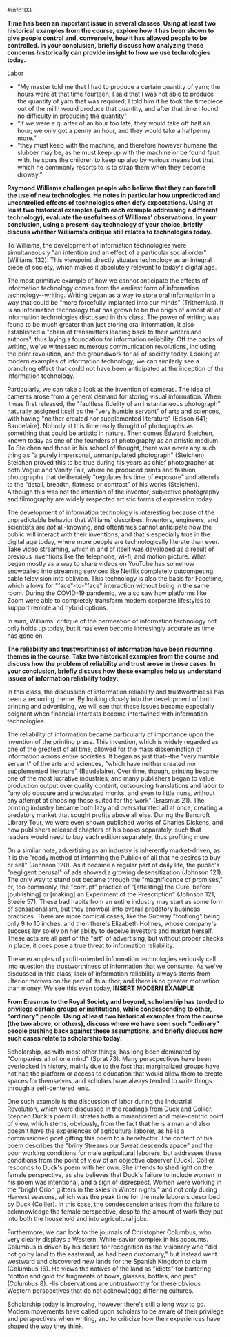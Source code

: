 #info103 


**Time has been an important issue in several classes. Using at least two historical examples from the course, explore how it has been shown to give people control and, conversely, how it has allowed people to be controlled. In your conclusion, briefly discuss how analyzing these concerns historically can provide insight to how we use technologies today.**

Labor
- "My master told me that I had to produce a certain quantity of yarn; the hours were at that time fourteen; I said that I was not able to produce the quantity of yarn that was required; I told him if he took the timepiece out of the mill I would produce that quantity, and after that time I found no difficulty in producing the quantity"
- “If we were a quarter of an hour too late, they would take off half an hour; we only got a penny an hour, and they would take a halfpenny more.”
- “they must keep with the machine, and therefore however humane the slubber may be, as he must keep up with the machine or be found fault with, he spurs the children to keep up also by various means but that which he commonly resorts to is to strap them when they become drowsy.”




**Raymond Williams challenges people who believe that they can foretell the use of new technologies. He notes in particular how unpredicted and uncontrolled effects of technologies often defy expectations. Using at least two historical examples (with each example addressing a different technology), evaluate the usefulness of Williams’ observations. In your conclusion, using a present-day technology of your choice, briefly discuss whether Williams’s critique still relates to technologies today.**


To Williams, the development of information technologies were simultaneously "an intention and an effect of a particular social order" (Williams 132). This viewpoint directly situates technology as an integral piece of society, which makes it absolutely relevant to today's digital age. 

The most primitive example of how we cannot anticipate the effects of information technology comes from the earliest form of information technology--writing. Writing began as a way to store oral information in a way that could be "more forcefully implanted into our minds" (Trithemius). It is an information technology that has grown to be the origin of almost all of information technologies discussed in this class. The power of writing was found to be much greater than just storing oral information, it also established a "chain of transmitters leading back to their writers and authors", thus laying a foundation for information reliability. Off the backs of writing, we've witnessed numerous communication revolutions, including the print revolution, and the groundwork for all of society today. Looking at modern examples of information technology, we can similarly see a branching effect that could not have been anticipated at the inception of the information technology.

Particularly, we can take a look at the invention of cameras. The idea of cameras arose from a general demand for storing visual information. When it was first released, the "faultless fidelity of an instantaneous photograph" naturally assigned itself as the "very humble servant" of arts and sciences, with having "neither created nor supplemented literature" (Edison 641; Baudelaire). Nobody at this time really thought of photographs as something that could be artistic in nature. Then comes Edward Steichen, known today as one of the founders of photography as an artistic medium. To Steichen and those in his school of thought, there was never any such thing as "a purely impersonal, unmanipulated photograph" (Steichen). Steichen proved this to be true during his years as chief photographer at both Vogue and Vanity Fair, where he produced prints and fashion photographs that deliberately “regulates his time of exposure” and attends to the “detail, breadth, flatness or contrast” of his works (Steichen). Although this was not the intention of the inventor, subjective photography and filmography are widely respected artistic forms of expression today.

The development of information technology is interesting because of the unpredictable behavior that Williams' describes. Inventors, engineers, and scientists are *not* all-knowing, and oftentimes cannot anticipate how the public will interact with their inventions, and that's especially true in the digital age today, where more people are technologically literate than ever. Take video streaming, which in and of itself was developed as a result of previous inventions like the telephone, wi-fi, and motion picture. What began mostly as a way to share videos on YouTube has somehow snowballed into streaming services like Netflix completely outcompeting cable television into oblivion. This technology is also the basis for Facetime, which allows for "face"-to-"face" interaction without being in the same room. During the COVID-19 pandemic, we also saw how platforms like Zoom were able to completely transform modern corporate lifestyles to support remote and hybrid options. 

In sum, Williams' critique of the permeation of information technology not only holds up today, but it has even become incresingly accurate as time has gone on.


**The reliability and trustworthiness of information have been recurring themes in the course. Take two historical examples from the course and discuss how the problem of reliability and trust arose in those cases. In your conclusion, briefly discuss how these examples help us understand issues of information reliability today.**

In this class, the discussion of information reliability and trustworthiness has been a recurring theme. By looking closely into the development of both printing and advertising, we will see that these issues become especially poignant when financial interests become intertwined with information technologies.

The reliability of information became particularly of importance upon the invention of the printing press. This invention, which is widely regarded as one of the greatest of all time, allowed for the mass dissemination of information across entire societies. It began as just that--the "very humble servant" of the arts and sciences, "which have neither created nor supplemented literature" (Baudelaire). Over time, though, printing became one of the most lucrative industries, and many publishers began to value production output over quality content, outsourcing translations and labor to "any old obscure and uneducated monks, and even to little nuns, without any attempt at choosing those suited for the work" (Erasmus 21). The printing industry became both lazy and oversaturated all at once, creating a predatory market that sought profits above all else. During the Bancroft Library Tour, we were even shown published works of Charles Dickens, and how publishers released chapters of his books separately, such that readers would need to buy each edition separately, thus profiting more. 

On a similar note, advertising as an industry is inherently market-driven, as it is the "ready
method of informing the Publick of all that he desires to buy or sell" (Johnson 120). As it became a regular part of daily life, the public's "negligent perusal" of ads showed a growing desensitization (Johnson 121). The only way to stand out became through the "magnificence of promises," or, too commonly, the "corrupt" practice of "[attesting] the Cure, before [publishing] or [making] an Experiment of the Prescription" (Johnson 121; Steele 57). These bad habits from an entire industry may start as some form of sensationalism, but they snowball into overall predatory business practices. There are more comical cases, like the Subway "footlong" being only 9 to 10 inches, and then there's Elizabeth Holmes, whose company's success lay solely on her ability to deceive investors and market herself. These acts are all part of the "art" of advertising, but without proper checks in place, it does pose a true threat to information reliability.

These examples of profit-oriented information technologies seriously call into question the trustworthiness of information that we consume. As we've discussed in this class, lack of information reliability always stems from ulterior motives on the part of its author, and there is no greater motivation than money. We see this even today, **INSERT MODERN EXAMPLE**


**From Erasmus to the Royal Society and beyond, scholarship has tended to privilege certain groups or institutions, while condescending to other, "ordinary" people. Using at least two historical examples from the course (the two above, or others), discuss where we have seen such "ordinary" people pushing back against these assumptions, and briefly discuss how such cases relate to scholarship today.**

Scholarship, as with most other things, has long been dominated by "Companies all of one mind" (Sprat 73). Many perscpectives have been overlooked in history, mainly due to the fact that marginalized groups have not had the platform or access to education that would allow them to create spaces for themselves, and scholars have always tended to write things through a self-centered lens.

One such example is the discussion of labor during the Industrial Revolution, which were discussed in the readings from Duck and Collier. Stephen Duck's poem illustrates both a romanticized and male-centric point of view, which stems, obviously, from the fact that he is a man and also doesn't have the experiences of agricultural laborer, as he is a commissioned poet gifting this poem to a benefactor. The content of his poem describes the "briny Streams our Sweat descends apace" and the poor working conditions for male agricultural laborers, but addresses these conditions from the point of view of an objective observer (Duck). Collier responds to Duck's poem with her own. She intends to shed light on the female perspective, as she believes that Duck's failure to include women in his poem was intentional, and a sign of disrespect. Women were working in the "bright Orion glitters in the skies in Winter nights," and not only during Harvest seasons, which was the peak time for the male laborers described by Duck (Collier). In this case, the condescension arises from the failure to acknnowledge the female perspective, despite the amount of work they put into both the household and into agricultural jobs.

Furthermore, we can look to the journals of Christopher Columbus, who very clearly displays a Western, White-savior complex in his accounts. Columbus is driven by his desire for recognition as the visionary who "did not go by land to the eastward, as had been customary," but instead went westward and discovered new lands for the Spanish Kingdom to claim (Columbus 16). He views the natives of the land as "idiots" for bartering "cotton and gold for fragments of bows, glasses, bottles, and jars" (Columbus 8). His observations are untrustworthy for these obvious Western perspectives that do not acknowledge differing cultures. 

Scholarship today is improving, however there's still a long way to go. Modern movements have called upon scholars to be aware of their privilege and perspectives when writing, and to criticize how their experiences have shaped the way they think. 










